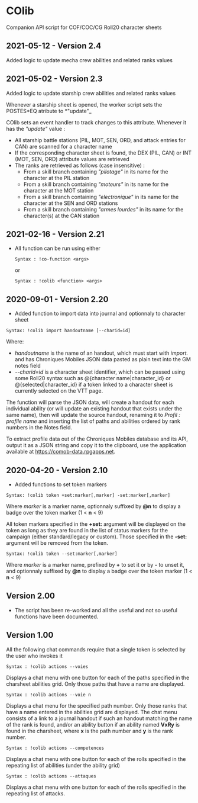 # COlib

Companion API script for COF/COC/CG Roll20 character sheets

## 2021-05-12 - Version 2.4

Added logic to update mecha crew abilities and related ranks values

## 2021-05-02 - Version 2.3

Added logic to update starship crew abilities and related ranks values

Whenever a starship sheet is opened, the worker script sets the POSTES*EQ atribute to *"update"\_

COlib sets an event handler to track changes to this attribute. Whenever it has the _"update"_ value :

- All starship battle stations (PIL, MOT, SEN, ORD, and attack entries for CAN) are scanned for a character name
- If the corresponding character sheet is found, the DEX (PIL, CAN) or INT (MOT, SEN, ORD) attribute values are retrieved
- The ranks are retrieved as follows (case insensitive) :
  - From a skill branch containing _"pilotage"_ in its name for the character at the PIL station
  - From a skill branch containing _"moteurs"_ in its name for the character at the MOT station
  - From a skill branch containing _"electronique"_ in its name for the character at the SEN and ORD stations
  - From a skill branch containing _"armes lourdes"_ in its name for the character(s) at the CAN station

## 2021-02-16 - Version 2.21

- All function can be run using either

  ```
  Syntax : !co-function <args>
  ```

  or

  ```
  Syntax : !colib <function> <args>
  ```

## 2020-09-01 - Version 2.20

- Added function to import data into journal and optionnaly to character sheet

```
Syntax: !colib import handoutname [--charid=id]
```

Where:

- _handoutname_ is the name of an handout, which must start with _import._ and has Chroniques Mobiles JSON data pasted as plain text into the GM notes field
- _--charid=id_ is a character sheet identifier, which can be passed using some Roll20 syntax such as @{character name|character_id} or @{selected|character_id} if a token linked to a character sheet is currently selected on the VTT page.

The function will parse the JSON data, will create a handout for each individual ability (or will update an existing handout that exists under the same name), then will update the source handout, renaming it to _Profil : profile name_ and inserting the list of paths and abilities ordered by rank numbers in the Notes field.

To extract profile data out of the Chroniques Mobiles database and its API, output it as a JSON string and copy it to the clipboard, use the application available at https://comob-data.rpgapps.net.

## 2020-04-20 - Version 2.10

- Added functions to set token markers

```
Syntax: !colib token +set:marker[,marker] -set:marker[,marker]
```

Where _marker_ is a marker name, optionnaly suffixed by **@n** to display a badge over the token marker (1 < **n** < 9)

All token markers specified in the **+set:** argument will be displayed on the token as long as they are found in the list of status markers for the campaign (either standard/legacy or custom). Those specified in the **-set:** argument will be removed from the token.

```
Syntax: !colib token --set:marker[,marker]
```

Where _marker_ is a marker name, prefixed by **+** to set it or by **-** to unset it, and optionnaly suffixed by **@n** to display a badge over the token marker (1 < **n** < 9)

## Version 2.00

- The script has been re-worked and all the useful and not so useful functions have been documented.

## Version 1.00

All the following chat commands require that a single token is selected by the user who invokes it

```
Syntax : !colib actions --voies
```

Displays a chat menu with one button for each of the paths specified in the charsheet abilities grid. Only those paths that have a name are displayed.

```
Syntax : !colib actions --voie n
```

Displays a chat menu for the specified path number. Only those ranks that have a name entered in the abilities grid are displayed. The chat menu consists of a link to a journal handout if such an handout matching the name of the rank is found, and/or an ability button if an ability named **VxRy** is found in the charsheet, where **x** is the path number and **y** is the rank number.

```
Syntax : !colib actions --competences
```

Displays a chat menu with one button for each of the rolls specified in the repeating list of abilities (under the ability grid)

```
Syntax : !colib actions --attaques
```

Displays a chat menu with one button for each of the rolls specified in the repeating list of attacks.
